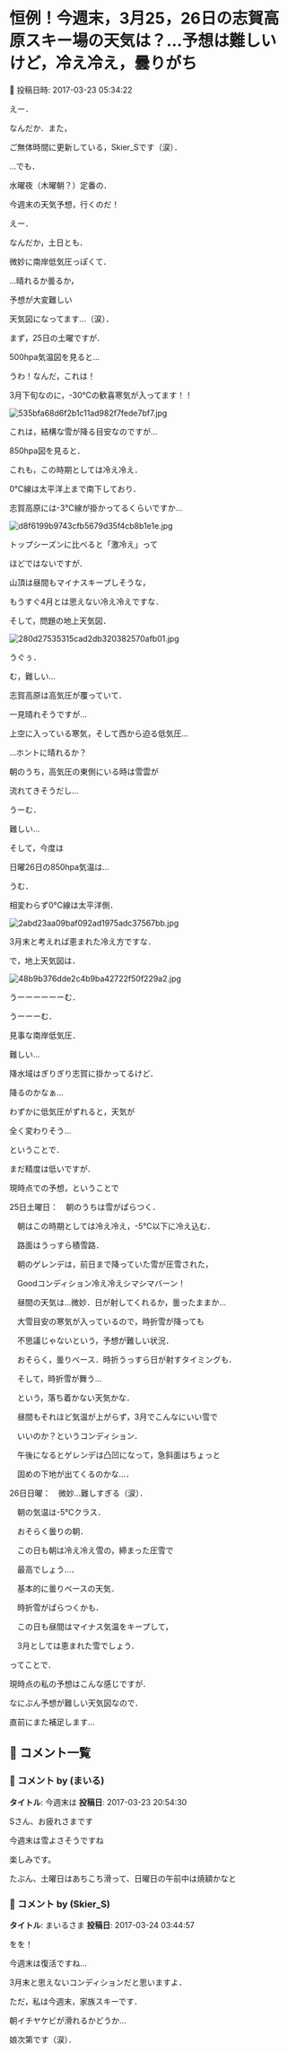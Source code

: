 # 恒例！今週末，3月25，26日の志賀高原スキー場の天気は？…予想は難しいけど，冷え冷え，曇りがち

📅 投稿日時: 2017-03-23 05:34:22

えー．


なんだか．また，


ご無体時間に更新している，Skier_Sです（涙）．





…でも．


水曜夜（木曜朝？）定番の．


今週末の天気予想，行くのだ！





えー．


なんだか，土日とも．


微妙に南岸低気圧っぽくて．


…晴れるか曇るか，


予想が大変難しい


天気図になってます…（涙）．





まず，25日の土曜ですが．


500hpa気温図を見ると…


うわ！なんだ，これは！


3月下旬なのに，-30℃の歓喜寒気が入ってます！！




![535bfa68d6f2b1c11ad982f7fede7bf7.jpg](images/535bfa68d6f2b1c11ad982f7fede7bf7.jpg)




これは，結構な雪が降る目安なのですが…





850hpa図を見ると．


これも，この時期としては冷え冷え．


0℃線は太平洋上まで南下しており．


志賀高原には-3℃線が掛かってるくらいですか…




![d8f6199b9743cfb5679d35f4cb8b1e1e.jpg](images/d8f6199b9743cfb5679d35f4cb8b1e1e.jpg)




トップシーズンに比べると「激冷え」って


ほどではないですが．


山頂は昼間もマイナスキープしそうな，


もうすぐ4月とは思えない冷え冷えですな．





そして，問題の地上天気図．




![280d27535315cad2db320382570afb01.jpg](images/280d27535315cad2db320382570afb01.jpg)




うぐぅ．


む，難しい…


志賀高原は高気圧が覆っていて．


一見晴れそうですが…


上空に入っている寒気，そして西から迫る低気圧…


…ホントに晴れるか？


朝のうち，高気圧の東側にいる時は雪雲が


流れてきそうだし…


うーむ．


難しい…





そして，今度は


日曜26日の850hpa気温は…


うむ．


相変わらず0℃線は太平洋側．




![2abd23aa09baf092ad1975adc37567bb.jpg](images/2abd23aa09baf092ad1975adc37567bb.jpg)




3月末と考えれば恵まれた冷え方ですな．





で，地上天気図は．




![48b9b376dde2c4b9ba42722f50f229a2.jpg](images/48b9b376dde2c4b9ba42722f50f229a2.jpg)




うーーーーーーむ．


うーーーむ．


見事な南岸低気圧．


難しい…


降水域はぎりぎり志賀に掛かってるけど．


降るのかなぁ…


わずかに低気圧がずれると，天気が


全く変わりそう…





ということで．


まだ精度は低いですが．


現時点での予想，ということで





25日土曜日：　朝のうちは雪がぱらつく．


　朝はこの時期としては冷え冷え，-5℃以下に冷え込む．


　路面はうっすら積雪路．


　朝のゲレンデは，前日まで降っていた雪が圧雪された，


　Goodコンディション冷え冷えシマシマバーン！


　昼間の天気は…微妙．日が射してくれるか，曇ったままか…


　大雪目安の寒気が入っているので，時折雪が降っても


　不思議じゃないという，予想が難しい状況．


　おそらく，曇りベース．時折うっすら日が射すタイミングも．


　そして，時折雪が舞う…


　という，落ち着かない天気かな．


　昼間もそれほど気温が上がらず，3月でこんなにいい雪で


　いいのか？というコンディション．


　午後になるとゲレンデは凸凹になって，急斜面はちょっと


　固めの下地が出てくるのかな…．





26日日曜：　微妙…難しすぎる（涙）．


　朝の気温は-5℃クラス．


　おそらく曇りの朝．


　この日も朝は冷え冷え雪の，締まった圧雪で


　最高でしょう…．


　基本的に曇りベースの天気．


　時折雪がぱらつくかも．


　この日も昼間はマイナス気温をキープして，


　3月としては恵まれた雪でしょう．





ってことで．


現時点の私の予想はこんな感じですが．


なにぶん予想が難しい天気図なので．


直前にまた補足します…

## 💬 コメント一覧

### 💬 コメント by (まいる)
**タイトル**: 今週末は
**投稿日**: 2017-03-23 20:54:30

Sさん、お疲れさまです

今週末は雪よさそうですね

楽しみです。

たぶん、土曜日はあちこち滑って、日曜日の午前中は焼額かなと

### 💬 コメント by (Skier_S)
**タイトル**: まいるさま
**投稿日**: 2017-03-24 03:44:57

をを！

今週末は復活ですね…

3月末と思えないコンディションだと思いますよ．



ただ，私は今週末，家族スキーです．

朝イチヤケビが滑れるかどうか…

娘次第です（涙）．

